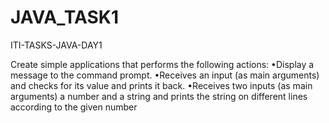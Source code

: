 # JAVA_TASK1

ITI-TASKS-JAVA-DAY1

<!-- Task_Description -->

Create simple applications that performs the following actions:
•Display a message to the command prompt.
•Receives an input (as main arguments) and checks for its value and prints it back.
•Receives two inputs (as main arguments) a number and a string and prints the string on different lines according to
the given number
